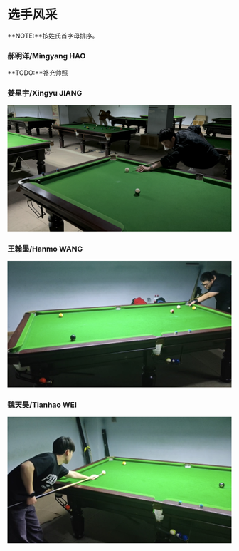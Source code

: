 # 选手风采

**NOTE:**按姓氏首字母排序。

### 郝明洋/Mingyang HAO

**TODO:**补充帅照

### 姜星宇/Xingyu JIANG

![](./img/jiangxingyu.jpg)

### 王翰墨/Hanmo WANG

![](./img/wanghanmo.jpg)

### 魏天昊/Tianhao WEI

![](./img/weitianhao.jpg)

